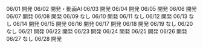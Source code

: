 06/01
開発
06/02
開発・動画AI
06/03
開発
06/04
開発
06/05
開発
06/06
開発
06/07
開発
06/08
開発
06/09
なし
06/10
開発
06/11
なし
06/12
開発
06/13
なし
06/14
開発
06/15
開発
06/16
開発
06/17
開発
06/18
開発
06/19
なし
06/20
なし
06/21
開発
06/22
開発
06/23
開発
06/24
開発
06/25
開発
06/26
開発
06/27
なし
06/28
開発

